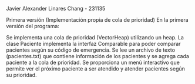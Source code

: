 Javier Alexander Linares Chang - 231135

Primera versión (Implementación propia de cola de prioridad)
En la primera versión del programa:

Se implementa una cola de prioridad (VectorHeap) utilizando un heap.
La clase Paciente implementa la interfaz Comparable para poder comparar pacientes según su código de emergencia.
Se lee un archivo de texto (pacientes.txt) que contiene información de los pacientes y se agrega cada paciente a la cola de prioridad.
Se proporciona un menú interactivo que permite ver el próximo paciente a ser atendido y atender pacientes según su prioridad.
